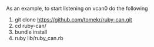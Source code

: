 As an example, to start listening on vcan0 do the following

1. git clone https://github.com/tomekr/ruby-can.git
1. cd ruby-can/
1. bundle install
1. ruby lib/ruby_can.rb
